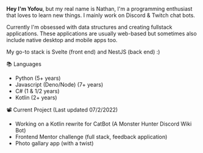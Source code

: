 
**Hey I'm Yofou**, but my real name is Nathan, I'm a programming enthusiast that loves to learn new things.
I mainly work on Discord & Twitch chat bots.

Currently I'm obsessed with data structures and creating fullstack applications.
These applications are usually web-based but sometimes also include native desktop and mobile apps too.

My go-to stack is Svelte (front end) and NestJS (back end) :)

📚 Languages
  * Python (5+ years)
  * Javascript (Deno/Node) (7+ years)
  * C# (1 & 1/2 years)
  * Kotlin (2+ years)

📽️ Current Project (Last updated 07/2/2022)
  * Working on a Kotlin rewrite for CatBot (A Monster Hunter Discord Wiki Bot)
  * Frontend Mentor challenge (full stack, feedback application)
  * Photo gallary app (with a twist)
